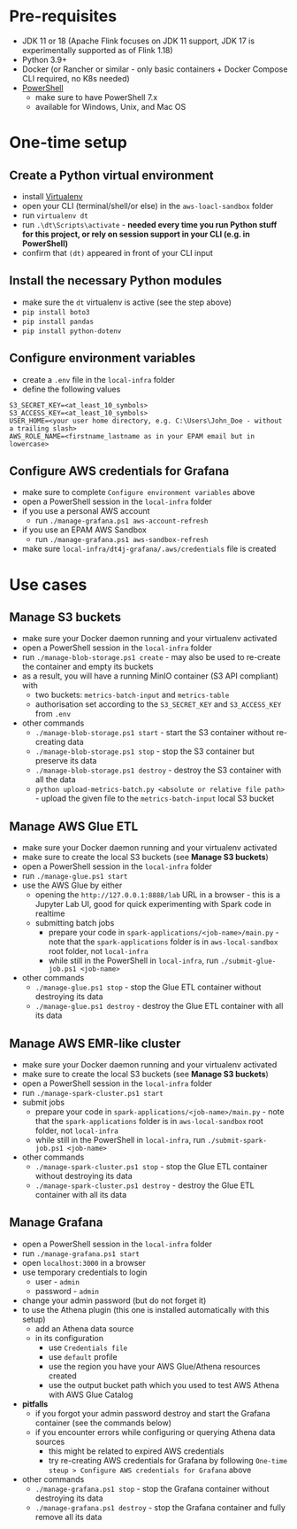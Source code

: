 # Pre-requisites
- JDK 11 or 18 (Apache Flink focuses on JDK 11 support, JDK 17 is experimentally supported as of Flink 1.18)
- Python 3.9+
- Docker (or Rancher or similar - only basic containers + Docker Compose CLI required, no K8s needed)
- [PowerShell](https://learn.microsoft.com/en-us/powershell/scripting/install/installing-powershell-on-linux?view=powershell-7.4)
  - make sure to have PowerShell 7.x
  - available for Windows, Unix, and Mac OS

# One-time setup
## Create a Python virtual environment
- install [Virtualenv](https://virtualenv.pypa.io/en/latest/installation.html)
- open your CLI (terminal/shell/or else) in the `aws-loacl-sandbox` folder
- run `virtualenv dt`
- run `.\dt\Scripts\activate` - **needed every time you run Python stuff for this project, or rely on session support in your CLI (e.g. in PowerShell)**
- confirm that `(dt)` appeared in front of your CLI input

## Install the necessary Python modules
- make sure the `dt` virtualenv is active (see the step above)
- `pip install boto3`
- `pip install pandas`
- `pip install python-dotenv`

## Configure environment variables
- create a `.env` file in the `local-infra` folder
- define the following values
```
S3_SECRET_KEY=<at_least_10_symbols>
S3_ACCESS_KEY=<at_least_10_symbols>
USER_HOME=<your user home directory, e.g. C:\Users\John_Doe - without a trailing slash>
AWS_ROLE_NAME=<firstname_lastname as in your EPAM email but in lowercase>
```

## Configure AWS credentials for Grafana
- make sure to complete `Configure environment variables` above
- open a PowerShell session in the `local-infra` folder
- if you use a personal AWS account
  - run `./manage-grafana.ps1 aws-account-refresh`
- if you use an EPAM AWS Sandbox
  - run `./manage-grafana.ps1 aws-sandbox-refresh`
- make sure `local-infra/dt4j-grafana/.aws/credentials` file is created

# Use cases

## Manage S3 buckets
- make sure your Docker daemon running and your virtualenv activated
- open a PowerShell session in the `local-infra` folder
- run `./manage-blob-storage.ps1 create` - may also be used to re-create the container and empty its buckets
- as a result, you will have a running MinIO container (S3 API compliant) with
  - two buckets: `metrics-batch-input` and `metrics-table`
  - authorisation set according to the `S3_SECRET_KEY` and `S3_ACCESS_KEY` from `.env`
- other commands
  - `./manage-blob-storage.ps1 start` - start the S3 container without re-creating data
  - `./manage-blob-storage.ps1 stop` - stop the S3 container but preserve its data
  - `./manage-blob-storage.ps1 destroy` - destroy the S3 container with all the data
  - `python upload-metrics-batch.py <absolute or relative file path>` - upload the given file to the `metrics-batch-input` local S3 bucket

## Manage AWS Glue ETL
- make sure your Docker daemon running and your virtualenv activated
- make sure to create the local S3 buckets (see **Manage S3 buckets**)
- open a PowerShell session in the `local-infra` folder
- run `./manage-glue.ps1 start`
- use the AWS Glue by either
  - opening the `http://127.0.0.1:8888/lab` URL in a browser - this is a Jupyter Lab UI, good for quick experimenting with Spark code in realtime
  - submitting batch jobs
    - prepare your code in `spark-applications/<job-name>/main.py` - note that the `spark-applications` folder is in `aws-local-sandbox` root folder, not `local-infra`
    - while still in the PowerShell in `local-infra`, run `./submit-glue-job.ps1 <job-name>`
- other commands
  - `./manage-glue.ps1 stop` - stop the Glue ETL container without destroying its data
  - `./manage-glue.ps1 destroy` - destroy the Glue ETL container with all its data

## Manage AWS EMR-like cluster
- make sure your Docker daemon running and your virtualenv activated
- make sure to create the local S3 buckets (see **Manage S3 buckets**)
- open a PowerShell session in the `local-infra` folder
- run `./manage-spark-cluster.ps1 start`
- submit jobs
  - prepare your code in `spark-applications/<job-name>/main.py` - note that the `spark-applications` folder is in `aws-local-sandbox` root folder, not `local-infra`
  - while still in the PowerShell in `local-infra`, run `./submit-spark-job.ps1 <job-name>`
- other commands
  - `./manage-spark-cluster.ps1 stop` - stop the Glue ETL container without destroying its data
  - `./manage-spark-cluster.ps1 destroy` - destroy the Glue ETL container with all its data

## Manage Grafana
- open a PowerShell session in the `local-infra` folder
- run `./manage-grafana.ps1 start`
- open `localhost:3000` in a browser
- use temporary credentials to login
  - user - `admin`
  - password - `admin`
- change your admin password (but do not forget it)
- to use the Athena plugin (this one is installed automatically with this setup)
  - add an Athena data source
  - in its configuration
    - use `Credentials file`
    - use `default` profile
    - use the region you have your AWS Glue/Athena resources created
    - use the output bucket path which you used to test AWS Athena with AWS Glue Catalog
- **pitfalls**
  - if you forgot your admin password destroy and start the Grafana container (see the commands below)
  - if you encounter errors while configuring or querying Athena data sources
    - this might be related to expired AWS credentials
    - try re-creating AWS credentials for Grafana by following `One-time steup > Configure AWS credentials for Grafana` above
- other commands
  - `./manage-grafana.ps1 stop` - stop the Grafana container without destroying its data
  - `./manage-grafana.ps1 destroy` - stop the Grafana container and fully remove all its data